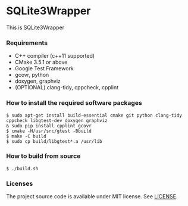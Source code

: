 # SQLite3Wrapper

This is SQLite3Wrapper


### Requirements

* C++ compiler (c++11 supported)
* CMake 3.5.1 or above
* Google Test Framework
* gcovr, python
* doxygen, graphviz
* (OPTIONAL) clang-tidy, cppcheck, cpplint


### How to install the required software packages

    $ sudo apt-get install build-essential cmake git python clang-tidy cppcheck libgtest-dev doxygen graphviz
    & sudo pip install cpplint gcovr
    $ cmake -H/usr/src/gtest -Bbuild
    $ make -C build
    $ sudo cp build/libgtest*.a /usr/lib


### How to build from source

    $ ./build.sh


### Licenses

The project source code is available under MIT license. See [LICENSE](LICENSE).
